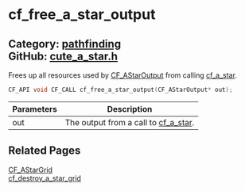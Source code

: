 [](../header.md ':include')

# cf_free_a_star_output

Category: [pathfinding](/api_reference?id=pathfinding)  
GitHub: [cute_a_star.h](https://github.com/RandyGaul/cute_framework/blob/master/include/cute_a_star.h)  
---

Frees up all resources used by [CF_AStarOutput](/pathfinding/cf_astaroutput.md) from calling [cf_a_star](/pathfinding/cf_a_star.md).

```cpp
CF_API void CF_CALL cf_free_a_star_output(CF_AStarOutput* out);
```

Parameters | Description
--- | ---
out | The output from a call to [cf_a_star](/pathfinding/cf_a_star.md).

## Related Pages

[CF_AStarGrid](/pathfinding/cf_astargrid.md)  
[cf_destroy_a_star_grid](/pathfinding/cf_destroy_a_star_grid.md)  
